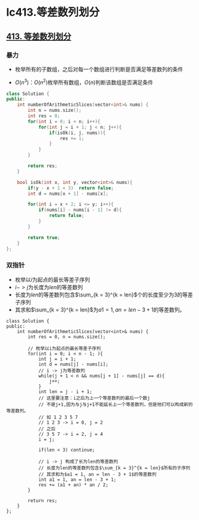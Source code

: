 # lc413.等差数列划分




## [413. 等差数列划分](https://leetcode-cn.com/problems/arithmetic-slices/)

### 暴力

+ 枚举所有的子数组，之后对每一个数组进行判断是否满足等差数列的条件

+ $O(n^3)$：$O(n^2)$枚举所有数组，$O(n)$判断该数组是否满足条件

``` cpp
class Solution {
public:
    int numberOfArithmeticSlices(vector<int>& nums) {
        int n = nums.size();
        int res = 0;
        for(int i = 0; i < n; i++){
            for(int j = i + 1; j < n; j++){
                if(isOk(i, j, nums)){
                    res += 1;
                }
            }
        }

        return res;
    }

    bool isOk(int x, int y, vector<int>& nums){
        if(y - x + 1 < 3)  return false;
        int d = nums[x + 1] - nums[x];

        for(int i = x + 2; i <= y; i++){
            if(nums[i] - nums[i - 1] != d){
                return false;
            }
        }

        return true;
    }
};
```

### 双指针

+ 枚举以$i$为起点的最长等差子序列
+ $i -> j$为长度为$len$的等差数列
+ 长度为$len$的等差数列包含$\sum_{k = 3}^{k = len}$个的长度至少为3的等差子序列
+ 其求和$\sum_{k = 3}^{k = len}$为$a1 = 1, an = len - 3 + 1$的等差数列。

``` cp
class Solution {
public:
    int numberOfArithmeticSlices(vector<int>& nums) {
        int res = 0, n = nums.size();

        // 枚举以i为起点的最长等差子序列
        for(int i = 0; i < n - 1; ){
            int j = i + 1;
            int d = nums[j] - nums[i];
            // i -> j为等差数列
            while(j + 1 < n && nums[j + 1] - nums[j] == d){
                j++;
            }
            int len = j - i + 1;
            // 这里要注意：i之后为上一个等差数列的最后一个数j
            // 不是j+1,因为与j与j+1不能延长上一个等差数列，但是他们可以构成新的等差数列。
            // 如 1 2 3 5 7
            // 1 2 3 -> i = 0, j = 2 
            // 之后
            // 3 5 7 -> i = 2, j = 4
            i = j;

            if(len < 3) continue;

            // i -> j 构成了长为len的等差数列
            // 长度为len的等差数列包含$\sum_{k = 3}^{k = len}$所有的子序列
            // 其求和为$a1 = 1, an = len - 3 + 1$的等差数列
            int a1 = 1, an = len - 3 + 1;
            res += (a1 + an) * an / 2;
        }

        return res;
    }
};
```




